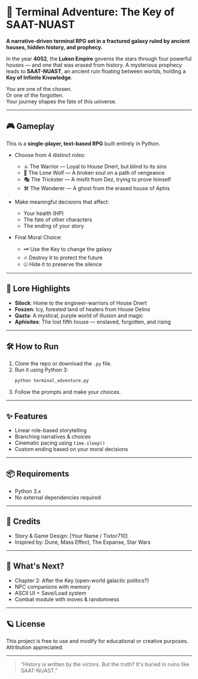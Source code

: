 
# 🚀 Terminal Adventure: The Key of SAAT-NUAST

**A narrative-driven terminal RPG set in a fractured galaxy ruled by ancient houses, hidden history, and prophecy.**

In the year **4052**, the **Luken Empire** governs the stars through four powerful houses — and one that was erased from history. A mysterious prophecy leads to **SAAT-NUAST**, an ancient ruin floating between worlds, holding a **Key of Infinite Knowledge**.

You are one of the chosen.  
Or one of the forgotten.  
Your journey shapes the fate of this universe.

---

## 🎮 Gameplay

This is a **single-player, text-based RPG** built entirely in Python.

- Choose from 4 distinct roles:
  - ⚔️ The Warrior — Loyal to House Dnert, but blind to its sins
  - 🐺 The Lone Wolf — A broken soul on a path of vengeance
  - 🎭 The Trickster — A misfit from Dez, trying to prove himself
  - 🛠️ The Wanderer — A ghost from the erased house of Aphis

- Make meaningful decisions that affect:
  - Your health (HP)
  - The fate of other characters
  - The ending of your story

- Final Moral Choice:
  - 🗝️ Use the Key to change the galaxy
  - 🔥 Destroy it to protect the future
  - 🤐 Hide it to preserve the silence

---

## 🧠 Lore Highlights

- **Silock**: Home to the engineer-warriors of House Dnert
- **Foszen**: Icy, forested land of healers from House Delins
- **Qazta**: A mystical, purple world of illusion and magic
- **Aphisites**: The lost fifth house — enslaved, forgotten, and rising

---

## 🛠️ How to Run

1. Clone the repo or download the `.py` file.
2. Run it using Python 3:
   ```bash
   python terminal_adventure.py
   ```
3. Follow the prompts and make your choices.

---

## ✨ Features

- Linear role-based storytelling
- Branching narratives & choices
- Cinematic pacing using `time.sleep()`
- Custom ending based on your moral decisions

---

## 📦 Requirements

- Python 3.x
- No external dependencies required

---

## 📜 Credits

- Story & Game Design: [Your Name / Tixtor710]
- Inspired by: Dune, Mass Effect, The Expanse, Star Wars

---

## 🔮 What's Next?

- Chapter 2: After the Key (open-world galactic politics?)
- NPC companions with memory
- ASCII UI + Save/Load system
- Combat module with moves & randomness

---

## 🪐 License

This project is free to use and modify for educational or creative purposes. Attribution appreciated.

---

> “History is written by the victors. But the truth? It's buried in ruins like SAAT-NUAST.”
